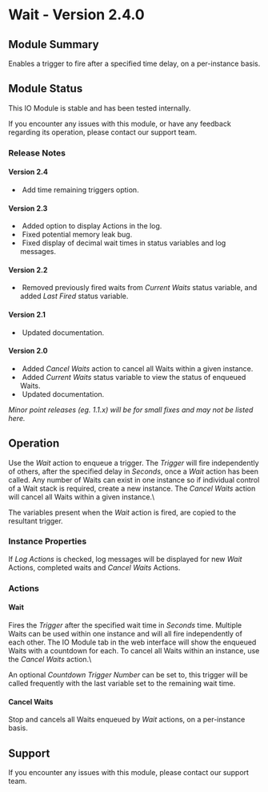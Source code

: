 # Wait - Version 2.4.0

[//]: # (THIS IS WHAT A COMMENT LOOKS LIKE)

## Module Summary

Enables a trigger to fire after a specified time delay, on a per-instance basis.

## Module Status

This IO Module is stable and has been tested internally.

If you encounter any issues with this module, or have any feedback regarding its operation, please contact our support team.

[//]: # (### Module Scope)
[//]: # (If important to mention explain the limitations and things this module cannot perform)

### Release Notes

#### Version 2.4
* &nbsp;Add time remaining triggers option.

#### Version 2.3

* &nbsp;Added option to display Actions in the log.
* &nbsp;Fixed potential memory leak bug.
* &nbsp;Fixed display of decimal wait times in status variables and log messages.

#### Version 2.2

* &nbsp;Removed previously fired waits from *Current Waits* status variable, and added *Last Fired* status variable.

#### Version 2.1

* &nbsp;Updated documentation.

#### Version 2.0

* &nbsp;Added *Cancel Waits* action to cancel all Waits within a given instance.
* &nbsp;Added *Current Waits* status variable to view the status of enqueued Waits.
* &nbsp;Updated documentation.

*Minor point releases (eg. 1.1.x) will be for small fixes and may not be listed here.*

[//]: # (## Requirements)
[//]: # (Mention any pre-requisites needed before setting up the module in terms of hardware, subscriptions, APIs)

[//]: # (## Configuration)
[//]: # (Mention any setup aspects the user should note that are generally done outside the Designer interface)

## Operation

Use the *Wait* action to enqueue a trigger. The *Trigger* will fire independently of others, after the specified delay in *Seconds*, once a *Wait* action has been called. Any number of Waits can exist in one instance so if individual control of a Wait stack is required, create a new instance. The *Cancel Waits* action will cancel all Waits within a given instance.\

The variables present when the *Wait* action is fired, are copied to the resultant trigger.

### Instance Properties

If *Log Actions* is checked, log messages will be displayed for new *Wait* Actions, completed waits and *Cancel Waits* Actions.

[//]: # (### Triggers)

[//]: # (### Conditions)

### Actions

#### Wait

Fires the *Trigger* after the specified wait time in *Seconds* time. Multiple Waits can be used within one instance and will all fire independently of each other. The IO Module tab in the web interface will show the enqueued Waits with a countdown for each. To cancel all Waits within an instance, use the *Cancel Waits* action.\

An optional *Countdown Trigger Number* can be set to, this trigger will be called frequently with the last variable set to the remaining wait time.

#### Cancel Waits

Stop and cancels all Waits enqueued by *Wait* actions, on a per-instance basis.

[//]: # (### Variables)
[//]: # (Variables are a way of collecting numbers from inputs and using them in actions)

## Support

If you encounter any issues with this module, please contact our support team.

[//]: # (### Module Use Example)
[//]: # (If relevant to documentation give examples of module use)

[//]: # (### Further Notes)
[//]: # (Possible location for further notes, may not be used)
